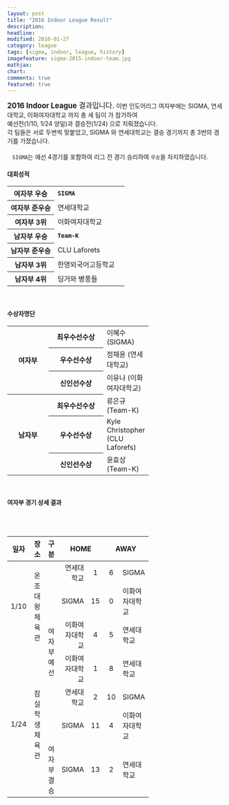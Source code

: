 ```yaml
---
layout: post
title: "2016 Indoor League Result"
description: 
headline: 
modified: 2016-01-27
category: league
tags: [sigma, indoor, league, history]
imagefeature: sigma-2015-indoor-team.jpg
mathjax: 
chart: 
comments: true
featured: true
---
```


<big>
<strong>2016 Indoor League</strong> 결과입니다.
</big>

<span>
    이번 인도어리그 여자부에는 SIGMA, 연세대학교, 이화여자대학교 까지 총 세 팀이 가 참가하여<br>
    예선전(1/10, 1/24 양일)과 결승전(1/24) 으로 치뤄졌습니다.<br>
    각 팀들은 서로 두번씩 맞붙었고, SIGMA 와 연세대학교는 결승 경기까지 총 3번의 경기를 가졌습니다.<br>
    <br>
    <code>SIGMA</code>는 예선 4경기를 포함하여 리그 전 경기 승리하여 <code>우승</code>을 차지하였습니다.
</span>
<div>
    <h4>대회성적</h4>
    <table style="width: 65%">
        <colgroup>
            <col width="40%">
            <col width="60%">
        </colgroup>
        <tbody>
            <tr>
                <th>여자부 우승</th>
                <td><strong><code>SIGMA</code></strong></td>
            </tr>
            <tr>
                <th>여자부 준우승</th>
                <td>연세대학교</td>
            </tr>
            <tr>
                <th>여자부 3위</th>
                <td>이화여자대학교</td>
            </tr>
            <tr>
                <th>남자부 우승</th>
                <td><strong><code>Team-K</code></strong></td>
            </tr>
            <tr>
                <th>남자부 준우승</th>
                <td>CLU Laforets</td>
            </tr>
            <tr>
                <th>남자부 3위</th>
                <td>한영외국어고등학교</td>
            </tr>
            <tr>
                <th>남자부 4위</th>
                <td>딩거와 병풍들</td>
            </tr>
        </tbody>
    </table>
</div>
<br> 
<div>
    <h4>수상자명단</h4>
    <table style="width: 65%">
        <colgroup>
            <col width="30%">
            <col width="40%">
            <col width="40%">
        </colgroup>
        <tbody>
            <tr>
                <th rowspan="3" style="text-align: center;">여자부</th>
                <th>최우수선수상</th>
                <td>이혜수 (SIGMA)</td>
            </tr>
            <tr>
                <th>우수선수상</th>
                <td>정채윤 (연세대학교)</td>
            </tr>
            <tr>
                <th>신인선수상</th>
                <td>이유나 (이화여자대학교)</td>
            </tr>
            <tr>
                <th rowspan="3" style="text-align: center;">남자부</th>
                <th>최우수선수상</th>
                <td>류은규 (Team-K)</td>
            </tr>
            <tr>
                <th>우수선수상</th>
                <td>Kyle Christopher (CLU Laforefs)</td>
            </tr>
            <tr>
                <th>신인선수상</th>
                <td>윤효상 (Team-K)</td>
            </tr>
        </tbody>
    </table>
</div>
<br> 
<div>
<h4>여자부 경기 상세 결과</h4>
<table style="width: 65%">
    <colgroup>
        <col width="7%">
        <col width="15%">
        <col width="12%">
        <col width="20%">
        <col width="10%">
        <col width="10%">
        <col width="20%">
    </colgroup>
    <thead>
        <th style="text-align: center;">일자</th>
        <th style="text-align: center;">장소</th>
        <th style="text-align: center;">구분</th>
        <th style="text-align: center;" colspan="2">HOME</th>
        <th style="text-align: center;" colspan="2">AWAY</th>
    </thead>
    <tbody>
        <tr>
            <td rowspan="3" style="text-align: center;">1/10</td>
            <td rowspan="3" style="text-align: center;">온조대왕체육관</td>
            <td rowspan="6" style="text-align: center;">여자부예선</td>
            <td style="text-align: right;">연세대학교</td>
            <td style="text-align: center;">1</td>
            <td style="text-align: center;">6</td>
            <td>SIGMA</td>
        </tr>
        <tr>
            <td style="text-align: right;">SIGMA</td>
            <td style="text-align: center;">15</td>
            <td style="text-align: center;">0</td>
            <td>이화여자대학교</td>
        </tr>
        <tr>
            <td style="text-align: right;">이화여자대학교</td>
            <td style="text-align: center;">4</td>
            <td style="text-align: center;">5</td>
            <td>연세대학교</td>
        </tr>
        <tr>
            <td rowspan="4" style="text-align: center;">1/24</td>
            <td rowspan="4" style="text-align: center;">잠실학생체육관</td>
            <td style="text-align: right;">이화여자대학교</td>
            <td style="text-align: center;">1</td>
            <td style="text-align: center;">8</td>
            <td>연세대학교</td>
        </tr>
        <tr>
            <td style="text-align: right;">연세대학교</td>
            <td style="text-align: center;">2</td>
            <td style="text-align: center;">10</td>
            <td>SIGMA</td>
        </tr>
        <tr>
            <td style="text-align: right;">SIGMA</td>
            <td style="text-align: center;">11</td>
            <td style="text-align: center;">4</td>
            <td>이화여자대학교</td>
        </tr>
        <tr>
            <td style="text-align: center;">여자부결승</td>
            <td style="text-align: right;">SIGMA</td>
            <td style="text-align: center;">13</td>
            <td style="text-align: center;">2</td>
            <td>연세대학교</td>
        </tr>
    </tbody>
</table>
</div>
